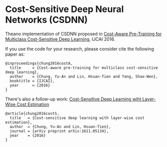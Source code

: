 # Cost-Sensitive Deep Neural Networks (CSDNN)

Theano implementation of CSDNN proposed in [Cost-Aware Pre-Training for Multiclass Cost-Sensitive Deep Learning](http://people.csail.mit.edu/andyyuan/docs/ijcai-16.csdnn.paper.pdf), IJCAI 2016.

If you use the code for your research, please consider cite the following paper as:
```
@inproceedings{chung2016costA,
  title     = {Cost-aware pre-training for multiclass cost-sensitive deep learning},
  author    = {Chung, Yu-An and Lin, Hsuan-Tien and Yang, Shao-Wen},
  booktitle = {IJCAI},
  year      = {2016}
}
```

There's also a follow-up work: [Cost-Sensitive Deep Learning wiht Layer-Wise Cost Estimation](https://arxiv.org/abs/1611.05134)
```
@article{chung2016costS,
  title   = {Cost-sensitive deep learning with layer-wise cost estimation},
  author  = {Chung, Yu-An and Lin, Hsuan-Tien},
  journal = {arXiv preprint arXiv:1611.05134},
  year    = {2016}
}
```
